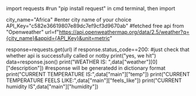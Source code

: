 import requests   #run "pip install request" in cmd terminal, then import

city_name="Africa"    #enter city name of your choice
API_Key="c582e36619807e89dc7ef9cf3d9670ab"    #fetched free api from "Openweather"
url=f"https://api.openweathermap.org/data/2.5/weather?q={city_name}&appid={API_Key}&unit=metric"

response=requests.get(url)
if response.status_code==200:    #just check that whether api is successfully called or notby print("yes, we hit")
    data=response.json()
    print("WEATHER IS: ",data["weather"][0]["description"])       #response will be generatedd in dictionary format
    print("CURRENT TEMPERATURE IS:",data["main"]["temp"])
    print("CURRENT TEMPERATURE FEELS LIKE:",data["main"]["feels_like"])
    print("CURRENT humidity IS",data["main"]["humidity"])
